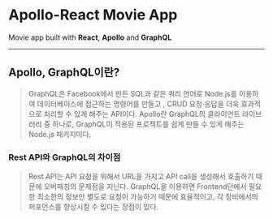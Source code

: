 # Apollo-React Movie App

Movie app built with **React**, **Apollo** and **GraphQL**

---

## Apollo, GraphQL이란?

> GraphQL은 Facebook에서 만든 SQL과 같은 쿼리 언어로 Node.js를 이용하여 데이터베이스에 접근하는 명령어를 만들고 , CRUD 요청·응답을 더욱 효과적으로 처리할 수 있게 해주는 API이다.
> Apollo란 GraphQL의 클라이언트 라이브러리 중 하나로, GraphQL이 적용된 프로젝트를 쉽게 만들 수 있게 해주는 Node.js 패키지이다.

### Rest API와 GraphQL의 차이점

> Rest API는 API 요청을 위해서 URL을 가지고 API call을 생성해서 호출하기 때문에 오버패칭의 문제점을 지닌다. GraphQL을 이용하면 Frontend단에서 필요한 최소한의 정보만 별도로 요청이 가능하기 때문에 효율적이고, 각 장비에서의 퍼포먼스를 향상시킬 수 있다는 장점이 있다.
